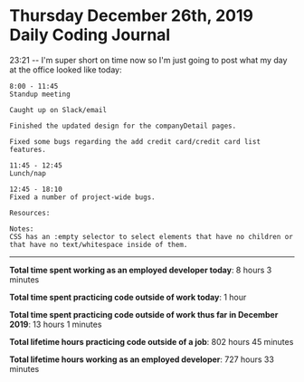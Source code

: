 # Thursday December 26th, 2019 Daily Coding Journal

23:21 -- I'm super short on time now so I'm just going to post what my day at the office looked like today:
```
8:00 - 11:45
Standup meeting

Caught up on Slack/email

Finished the updated design for the companyDetail pages.

Fixed some bugs regarding the add credit card/credit card list features.

11:45 - 12:45
Lunch/nap

12:45 - 18:10
Fixed a number of project-wide bugs.

Resources:

Notes:
CSS has an :empty selector to select elements that have no children or that have no text/whitespace inside of them.
```
___
**Total time spent working as an employed developer today**: 8 hours 3 minutes

**Total time spent practicing code outside of work today**: 1 hour

**Total time spent practicing code outside of work thus far in December 2019**: 13 hours 1 minutes

**Total lifetime hours practicing code outside of a job**: 802 hours 45 minutes

**Total lifetime hours working as an employed developer**: 727 hours 33 minutes
